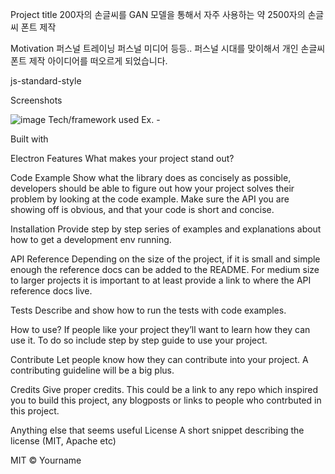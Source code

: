 Project title
200자의 손글씨를 GAN 모델을 통해서 자주 사용하는 약 2500자의 손글씨 폰트 제작

Motivation
퍼스널 트레이닝 퍼스널 미디어 등등.. 퍼스널 시대를 맞이해서 개인 손글씨 폰트 제작 아이디어를 떠오르게 되었습니다.

js-standard-style

Screenshots

![image](https://user-images.githubusercontent.com/52944973/102008394-616d0480-3d73-11eb-93c5-b537e762b8fa.png)
Tech/framework used
Ex. -

Built with

Electron
Features
What makes your project stand out?

Code Example
Show what the library does as concisely as possible, developers should be able to figure out how your project solves their problem by looking at the code example. Make sure the API you are showing off is obvious, and that your code is short and concise.

Installation
Provide step by step series of examples and explanations about how to get a development env running.

API Reference
Depending on the size of the project, if it is small and simple enough the reference docs can be added to the README. For medium size to larger projects it is important to at least provide a link to where the API reference docs live.

Tests
Describe and show how to run the tests with code examples.

How to use?
If people like your project they’ll want to learn how they can use it. To do so include step by step guide to use your project.

Contribute
Let people know how they can contribute into your project. A contributing guideline will be a big plus.

Credits
Give proper credits. This could be a link to any repo which inspired you to build this project, any blogposts or links to people who contrbuted in this project.

Anything else that seems useful
License
A short snippet describing the license (MIT, Apache etc)

MIT © Yourname
